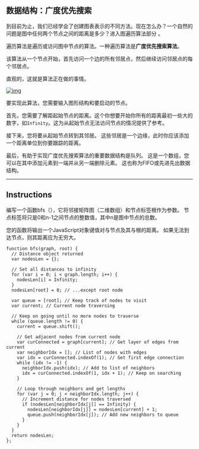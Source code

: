 ## 数据结构：广度优先搜索

到目前为止，我们已经学会了创建图表表示的不同方法。现在怎么办？一个自然的问题是图中任何两个节点之间的距离是多少？进入图遍历算法部分 。 

遍历算法是遍历或访问图中节点的算法。一种遍历算法是**广度优先搜索算法**。

该算法从一个节点开始，首先访问一个边的所有邻居点，然后继续访问邻居点的每个邻居点。

直观的，这就是算法正在做的事情。

[![img](https://camo.githubusercontent.com/2f57e6239884a1a03402912f13c49555dec76d06/68747470733a2f2f75706c6f61642e77696b696d656469612e6f72672f77696b6970656469612f636f6d6d6f6e732f342f34362f416e696d617465645f4246532e676966)](https://camo.githubusercontent.com/2f57e6239884a1a03402912f13c49555dec76d06/68747470733a2f2f75706c6f61642e77696b696d656469612e6f72672f77696b6970656469612f636f6d6d6f6e732f342f34362f416e696d617465645f4246532e676966)

要实现此算法，您需要输入图形结构和要启动的节点。

首先，您需要了解距起始节点的距离。这个你想要开始你所有的距离最初一些大的数字，如`Infinity`。这为从起始节点无法访问节点的情况提供了参考。

接下来，您将要从起始节点转到其邻居。 这些邻居是一个边缘，此时你应该添加一个距离单位到你要跟踪的距离。

最后，有助于实现广度优先搜索算法的重要数据结构是队列。 这是一个数组，您可以在其中添加元素到一端并从另一端删除元素。 这也称为FIFO或先进先出数据结构。

------

## Instructions

编写一个函数bfs（），它将邻接矩阵图（二维数组）和节点标签根作为参数。 节点标签将只是0和n-1之间节点的整数值，其中n是图中节点的总数。

您的函数将输出一个JavaScript对象键值对与节点及其与根的距离。 如果无法到达节点，则其距离应为无穷大。

```
function bfs(graph, root) {
  // Distance object returned
  var nodesLen = {};
  
  // Set all distances to infinity
  for (var i = 0; i < graph.length; i++) {
    nodesLen[i] = Infinity;
  }
  nodesLen[root] = 0; // ...except root node
  
  var queue = [root]; // Keep track of nodes to visit
  var current; // Current node traversing

  // Keep on going until no more nodes to traverse
  while (queue.length != 0) {
    current = queue.shift();
    
    // Get adjacent nodes from current node
    var curConnected = graph[current]; // Get layer of edges from current
    var neighborIdx = []; // List of nodes with edges
    var idx = curConnected.indexOf(1); // Get first edge connection
    while (idx != -1) {
      neighborIdx.push(idx); // Add to list of neighbors
      idx = curConnected.indexOf(1, idx + 1); // Keep on searching
    }
    
    // Loop through neighbors and get lengths
    for (var j = 0; j < neighborIdx.length; j++) {
      // Increment distance for nodes traversed
      if (nodesLen[neighborIdx[j]] == Infinity) {
        nodesLen[neighborIdx[j]] = nodesLen[current] + 1;
        queue.push(neighborIdx[j]); // Add new neighbors to queue
      }
    }
  }
  return nodesLen;
};
```


